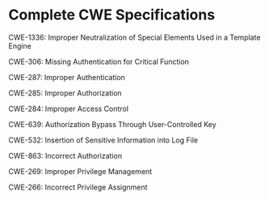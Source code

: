 

# Complete CWE Specifications

CWE-1336: Improper Neutralization of Special Elements Used in a Template Engine

CWE-306: Missing Authentication for Critical Function

CWE-287: Improper Authentication

CWE-285: Improper Authorization

CWE-284: Improper Access Control

CWE-639: Authorization Bypass Through User-Controlled Key

CWE-532: Insertion of Sensitive Information into Log File

CWE-863: Incorrect Authorization

CWE-269: Improper Privilege Management

CWE-266: Incorrect Privilege Assignment